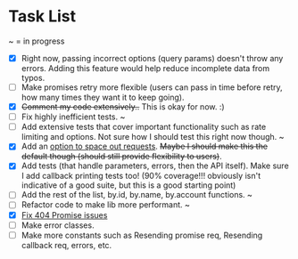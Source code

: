 # Task List
~ = in progress
- [x] Right now, passing incorrect options (query params) doesn't throw any errors. Adding this feature would help reduce incomplete data from typos.
- [ ] Make promises retry more flexible (users can pass in time before retry, how many times they want it to keep going).
- [x] ~~Comment my code extensively..~~ This is okay for now. :)
- [ ] Fix highly inefficient tests. ~
- [ ] Add extensive tests that cover important functionality such as rate limiting and options. Not sure how I should test this right now though. ~
- [x] Add an [option to space out requests](https://github.com/ChauTNguyen/kindred-api/wiki/Rate-Limiter). ~~Maybe I should make this the default though (should still provide flexibility to users)~~.
- [x] Add tests (that handle parameters, errors, then the API itself). Make sure I add callback printing tests too! (90% coverage!!! obviously isn't indicative of a good suite, but this is a good starting point)
- [ ] Add the rest of the list, by.id, by.name, by.account functions. ~
- [ ] Refactor code to make lib more performant. ~
- [x] [Fix 404 Promise issues](https://github.com/ChauTNguyen/kindred-api/commit/3fd4ac7ac04aa3a992098b22e987807f170efcc6)
- [ ] Make error classes.
- [ ] Make more constants such as Resending promise req, Resending callback req, errors, etc.